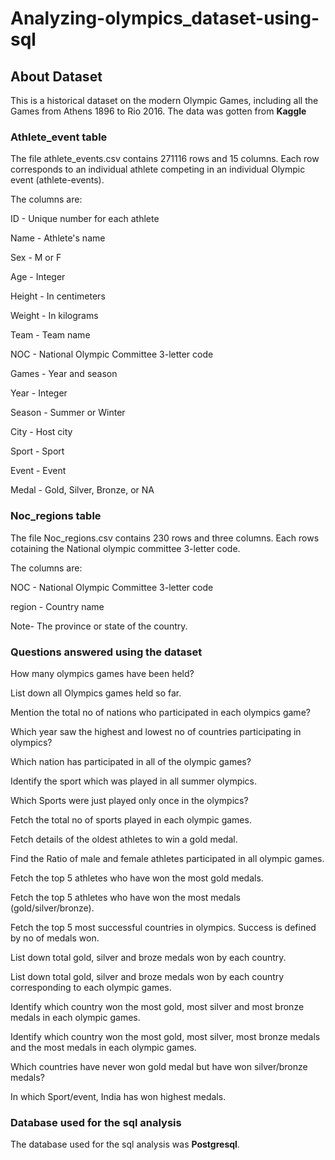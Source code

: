 # Analyzing-olympics_dataset-using-sql

## About Dataset

This is a historical dataset on the modern Olympic Games, including all the Games from Athens 1896 to Rio 2016.
The data was gotten from **Kaggle**

### Athlete_event table

The file athlete_events.csv contains 271116 rows and 15 columns. Each row corresponds to an individual athlete competing in an individual Olympic event (athlete-events).

The columns are:

ID - Unique number for each athlete

Name - Athlete's name

Sex - M or F

Age - Integer

Height - In centimeters

Weight - In kilograms

Team - Team name

NOC - National Olympic Committee 3-letter code

Games - Year and season

Year - Integer

Season - Summer or Winter

City - Host city

Sport - Sport

Event - Event

Medal - Gold, Silver, Bronze, or NA


### Noc_regions table
The file Noc_regions.csv contains 230 rows and three columns. Each rows cotaining the National olympic committee 3-letter code. 

The columns are:

NOC - National Olympic Committee 3-letter code

region - Country name 

Note- The province or state of the country.


###   Questions answered using the dataset
How many olympics games have been held?

List down all Olympics games held so far.

Mention the total no of nations who participated in each olympics game?

Which year saw the highest and lowest no of countries participating in olympics?

Which nation has participated in all of the olympic games?

Identify the sport which was played in all summer olympics.

Which Sports were just played only once in the olympics?

Fetch the total no of sports played in each olympic games.

Fetch details of the oldest athletes to win a gold medal.

Find the Ratio of male and female athletes participated in all olympic games.

Fetch the top 5 athletes who have won the most gold medals.

Fetch the top 5 athletes who have won the most medals (gold/silver/bronze).

Fetch the top 5 most successful countries in olympics. Success is defined by no of medals won.

List down total gold, silver and broze medals won by each country.

List down total gold, silver and broze medals won by each country corresponding to each olympic games.

Identify which country won the most gold, most silver and most bronze medals in each olympic games.

Identify which country won the most gold, most silver, most bronze medals and the most medals in each olympic games.

Which countries have never won gold medal but have won silver/bronze medals?

In which Sport/event, India has won highest medals.

### Database used for the sql analysis

The database used for the sql analysis was **Postgresql**.



